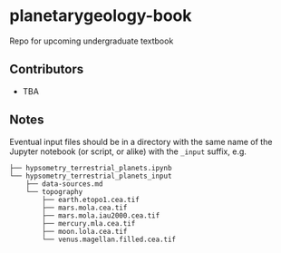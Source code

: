 # planetarygeology-book
Repo for upcoming undergraduate textbook

## Contributors
- TBA

## Notes 
Eventual input files should be in a directory with the same name of the Jupyter notebook (or script, or alike) with the ```_input``` suffix, e.g.

```
├── hypsometry_terrestrial_planets.ipynb
└── hypsometry_terrestrial_planets_input
    ├── data-sources.md
    └── topography
        ├── earth.etopo1.cea.tif
        ├── mars.mola.cea.tif
        ├── mars.mola.iau2000.cea.tif
        ├── mercury.mla.cea.tif
        ├── moon.lola.cea.tif
        └── venus.magellan.filled.cea.tif
```
